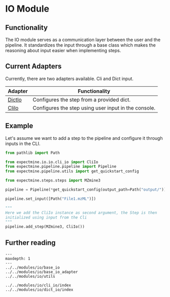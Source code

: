 # IO Module

## Functionality
The IO module serves as a communication layer between the user and the 
pipeline. It standardizes the input through a base class which makes the 
reasoning about input easier when implementing steps.

## Current Adapters
Currently, there are two adapters available. Cli and Dict input.

| Adapter                                  | Functionality                                        |
|------------------------------------------|------------------------------------------------------|
| [DictIo](../../modules/io/dict_io/index) | Configures the step from a provided dict.            |
| [CliIo](../../modules/io/cli_io/index)   | Configures the step using user input in the console. |

## Example
Let's assume we want to add a step to the pipeline and configure it through 
inputs in the CLI.
```python
from pathlib import Path

from expectmine.io.io.cli_io import CliIo
from expectmine.pipeline.pipeline import Pipeline
from expectmine.pipeline.utils import get_quickstart_config

from expectmine.steps.steps import MZmine3

pipeline = Pipeline(*get_quickstart_config(output_path=Path("output/")))

pipeline.set_input([Path("File1.mzML")])

"""
Here we add the CliIo instance as second argument, the Step is then 
initialized using input from the Cli
"""
pipeline.add_step(MZmine3, CliIo())
```

## Further reading
```{toctree}
---
maxdepth: 1
---
../../modules/io/base_io
../../modules/io/base_io_adapter
../../modules/io/utils

../../modules/io/cli_io/index
../../modules/io/dict_io/index
```
